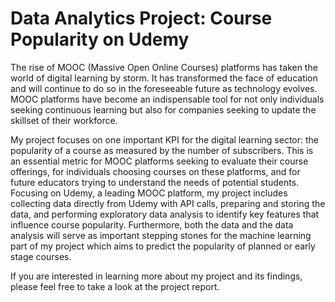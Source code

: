 # Data Analytics Project: Course Popularity on Udemy

The rise of MOOC (Massive Open Online Courses) platforms has taken the world of digital learning by storm. It has transformed the face of education and will continue to do so in the foreseeable future as technology evolves. MOOC platforms have become an indispensable tool for not only individuals seeking continuous learning but also for companies seeking to update the skillset of their workforce.

My project focuses on one important KPI for the digital learning sector: the popularity of a course as measured by the number of subscribers. This is an essential metric for MOOC platforms seeking to evaluate their course offerings, for individuals choosing courses on these platforms, and for future educators trying to understand the needs of potential students. Focusing on Udemy, a leading MOOC platform, my project includes collecting data directly from Udemy with API calls, preparing and storing the data, and performing exploratory data analysis to identify key features that influence course popularity. Furthermore, both the data and the data analysis will serve as important stepping stones for the machine learning part of my project which aims to predict the popularity of planned or early stage courses.

If you are interested in learning more about my project and its findings, please feel free to take a look at the project report.
